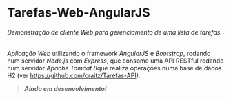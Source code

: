 # **Tarefas-Web-AngularJS** 
###### Demonstração de cliente Web para gerenciamento de uma lista de tarefas.
 
*Aplicação Web* utilizando o framework *AngularJS* e *Bootstrap*, rodando num servidor *Node.js* com *Express*, que consome uma API RESTful rodando num servidor *Apache Tomcat 8*que realiza operações numa base de dados H2 (ver https://github.com/craitz/Tarefas-API).
> _**Ainda em desenvolvimento!**_
